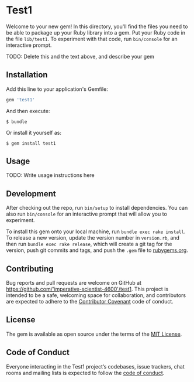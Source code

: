 # Test1

Welcome to your new gem! In this directory, you'll find the files you need to be able to package up your Ruby library into a gem. Put your Ruby code in the file `lib/test1`. To experiment with that code, run `bin/console` for an interactive prompt.

TODO: Delete this and the text above, and describe your gem

## Installation

Add this line to your application's Gemfile:

```ruby
gem 'test1'
```

And then execute:

    $ bundle

Or install it yourself as:

    $ gem install test1

## Usage

TODO: Write usage instructions here

## Development

After checking out the repo, run `bin/setup` to install dependencies. You can also run `bin/console` for an interactive prompt that will allow you to experiment.

To install this gem onto your local machine, run `bundle exec rake install`. To release a new version, update the version number in `version.rb`, and then run `bundle exec rake release`, which will create a git tag for the version, push git commits and tags, and push the `.gem` file to [rubygems.org](https://rubygems.org).

## Contributing

Bug reports and pull requests are welcome on GitHub at https://github.com/'imperative-scientist-4600'/test1. This project is intended to be a safe, welcoming space for collaboration, and contributors are expected to adhere to the [Contributor Covenant](http://contributor-covenant.org) code of conduct.

## License

The gem is available as open source under the terms of the [MIT License](https://opensource.org/licenses/MIT).

## Code of Conduct

Everyone interacting in the Test1 project’s codebases, issue trackers, chat rooms and mailing lists is expected to follow the [code of conduct](https://github.com/'imperative-scientist-4600'/test1/blob/master/CODE_OF_CONDUCT.md).
